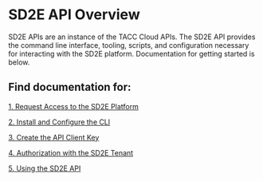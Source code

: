 # SD2E API Overview

SD2E APIs are an instance of the TACC Cloud APIs. The SD2E API provides the command
line interface, tooling, scripts, and configuration necessary for interacting with
the SD2E platform. Documentation for getting started is below.

## Find documentation for:

[1. Request Access to the SD2E Platform](request_access.md)

[2. Install and Configure the CLI](install_cli.md)

[3. Create the API Client Key](create_client.md)

[4. Authorization with the SD2E Tenant](authorization.md)

[5. Using the SD2E API](using_api.md)


